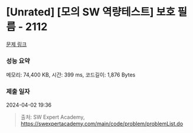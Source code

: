 # [Unrated] [모의 SW 역량테스트] 보호 필름 - 2112 

[문제 링크](https://swexpertacademy.com/main/code/problem/problemDetail.do?contestProbId=AV5V1SYKAaUDFAWu) 

### 성능 요약

메모리: 74,400 KB, 시간: 399 ms, 코드길이: 1,876 Bytes

### 제출 일자

2024-04-02 19:36



> 출처: SW Expert Academy, https://swexpertacademy.com/main/code/problem/problemList.do
